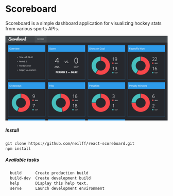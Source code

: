 # Scoreboard

Scoreboard is a simple dashboard application for visualizing hockey stats from various sports APIs.

![Alt text](/screenshot.png?raw=true "Scoreboard")

##### Install

```
git clone https://github.com/neilff/react-scoreboard.git
npm install
```


##### Available tasks

```
  build      Create production build
  build-dev  Create development build
  help       Display this help text.
  serve      Launch development environment
```
